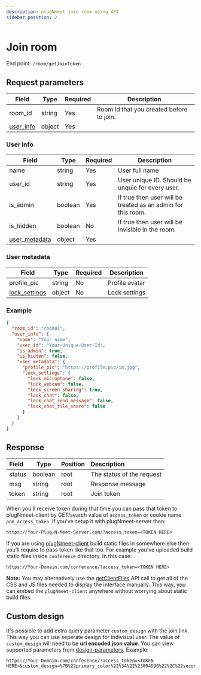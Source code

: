 ```yaml
---
description: plugNmeet join room using API
sidebar_position: 2
---
```

# Join room

End point: `/room/getJoinToken`

## Request parameters


| Field                   | Type   | Required | Description                              |
| ------------------------- | -------- | :--------- | ------------------------------------------ |
| room_id                 | string | Yes      | Room Id that you created before to join. |
| [user_info](#user-info) | object | Yes      |                                          |

### User info


| Field                           | Type    | Required | Description                                                  |
| --------------------------------- | --------- | ---------- | -------------------------------------------------------------- |
| name                            | string  | Yes      | User full name                                               |
| user_id                         | string  | Yes      | User unique ID. Should be unquie for every user.             |
| is_admin                        | boolean | Yes      | If true then user will be treated as an admin for this room. |
| is_hidden                       | boolean | No       | If true then user will be invisible in the room.             |
| [user_metadata](#user-metadata) | object  | Yes      |                                                              |

### User metadata


| Field                                                           | Type   | Required | Description    |
| ----------------------------------------------------------------- | -------- | ---------- | ---------------- |
| profile_pic                                                     | string | No       | Profile avatar |
| [lock_settings](/docs/api/room/create#default-lock-settings) | object | No       | Lock settings  |

### **Example**

```json
{
  "room_id": "room01",
  "user_info": {
    "name": "Your name",
    "user_id": "Your-Unique-User-Id",
    "is_admin": true,
    "is_hidden": false,
    "user_metadata": {
      "profile_pic": "https://profile.pic/im.jpg",
      "lock_settings": {
        "lock_microphone": false,
        "lock_webcam": false,
        "lock_screen_sharing": true,
        "lock_chat": false,
        "lock_chat_send_message": false,
        "lock_chat_file_share": false
      }
    }
  }
}
```

## Response


| Field  | Type    | Position | Description               |
| :------- | --------- | ---------- | :-------------------------- |
| status | boolean | root     | The status of the request |
| msg    | string  | root     | Response message          |
| token  | string  | root     | Join token                |

When you'll receive token during that time you can pass that token to plugNmeet-client by GET/search value of `access_token` or cookie name `pnm_access_token`. If you've setup it with plugNmeet-server then:

```
https://Your-Plug-N-Meet-Server.com/?access_token=<TOKEN HERE>
```

If you are using [plugNmeet-client](https://github.com/mynaparrot/plugNmeet-client) build static files in somewhere else then you'll require to pass token like that too. For example you've uploaded build static files inside `conference` directory. In this case:

```
https://Your-Domain.com/conference/?access_token=<TOKEN HERE>
```

**Note:** You may alternatively use the [getClientFiles](/docs/api/get-client-files) API call to get all of the CSS and JS files needed to display the interface manually. This way, you can embed the `plugNmeet-client` anywhere without worrying about static build files.

## Custom design

It's possible to add extra query parameter `custom_design` with the join link. This way you can use seperate design for indivisual user. The value of `custom_design` will need to be **url encoded json value**. You can view supported parameters from [design-parameters](/docs/developer-guide/design-customisation#design-parameters). Example:

```
https://Your-Domain.com/conference/?access_token=<TOKEN HERE>&custom_design=%7B%22primary_color%22%3A%22%23004D90%22%2C%22secondary_color%22%3A%22%2324AEF7%22%7D
```
